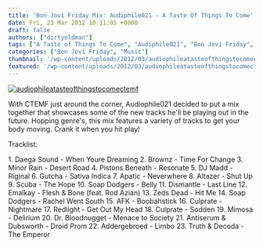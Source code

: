 ```yaml
---
title: 'Bon Jovi Friday Mix: Audiphile021 - A Taste Of Things To Come'
date: Fri, 23 Mar 2012 10:11:05 +0000
draft: false
authors: ["dirtyoldman"]
tags: ["A Taste of Things To Come", "Audiphile021", "Bon Jovi Friday", "CTEMF"]
categories: ["Bon Jovi Friday", "Music"]
thumbnail: '/wp-content/uploads/2012/03/audiophileatasteofthingstocomectemf-150x150.jpg'
featured: '/wp-content/uploads/2012/03/audiophileatasteofthingstocomectemf-304x190.jpg'
---
```


[![](/wp-content/uploads/2012/03/audiophileatasteofthingstocomectemf-e1332496992336.jpg "audiophileatasteofthingstocomectemf")](/2012/03/23/bon-jovi-friday-mix-audiphile021-a-taste-of-things-to-come/audiophileatasteofthingstocomectemf/)

With CTEMF just around the corner, Audiophile021 decided to put a mix together that showcases some of the new tracks he'll be playing out in the future. Hopping genre's, this mix features a variety of tracks to get your body moving. Crank it when you hit play!

Tracklist:

1\. Daega Sound - When Youre Dreaming 2. Brownz - Time For Change 3. Minor Rain - Desert Road 4. Pistons Beneath - Resonate 5. DJ Madd - Riginal 6. Gutcha - Sativa Indica 7. Apatic - Neverwhere 8. Altazer - Shut Up 9. Scuba - The Hope 10. Soap Dodgers - Belly 11. Dismantle - Last Line 12. Emalkay - Flesh & Bone (feat. Rod Azian) 13. Zeds Dead - Hit Me 14. Soap Dodgers - Rachel Went South 15. AFK - Boobahstick 16. Culprate - Nightmare 17. Redlight - Get Out My Head 18. Culprate - Sodden 19. Mimosa - Delirium 20. Dr. Bloodnugget - Menace to Society 21. Antiserum & Dubsworth - Droid Prom 22. Addergebroed - Limbo 23. Truth & Decoda - The Emperor

